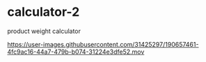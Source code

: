 # calculator-2
product weight calculator


https://user-images.githubusercontent.com/31425297/190657461-4fc9ac16-44a7-479b-b074-31224e3dfe52.mov

